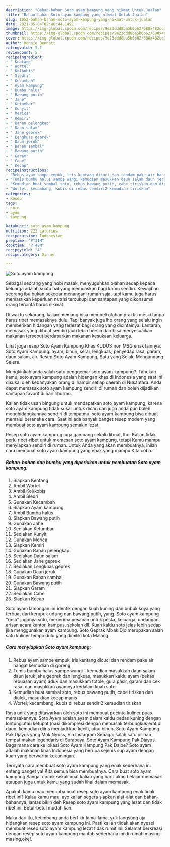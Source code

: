 ```yaml
---
description: "Bahan-bahan Soto ayam kampung yang nikmat Untuk Jualan"
title: "Bahan-bahan Soto ayam kampung yang nikmat Untuk Jualan"
slug: 1052-bahan-bahan-soto-ayam-kampung-yang-nikmat-untuk-jualan
date: 2021-05-04T02:46:44.149Z
image: https://img-global.cpcdn.com/recipes/9e23ddd8ba5b0b62/680x482cq70/soto-ayam-kampung-foto-resep-utama.jpg
thumbnail: https://img-global.cpcdn.com/recipes/9e23ddd8ba5b0b62/680x482cq70/soto-ayam-kampung-foto-resep-utama.jpg
cover: https://img-global.cpcdn.com/recipes/9e23ddd8ba5b0b62/680x482cq70/soto-ayam-kampung-foto-resep-utama.jpg
author: Ronnie Bennett
ratingvalue: 3.1
reviewcount: 5
recipeingredient:
- " Kentang"
- " Wortel"
- " Kolkobis"
- " Sledri"
- " Kecambah"
- " Ayam kampung"
- " Bumbu halus"
- " Bawang putih"
- " Jahe"
- " Ketumbar"
- " Kunyit"
- " Merica"
- " Kemiri"
- " Bahan pelengkap"
- " Daun salam"
- " Jahe geprek"
- " Lengkuas geprek"
- " Daun jeruk"
- " Bahan sambal"
- " Bawang putih"
- " Garam"
- " Cabe"
- " Kecap"
recipeinstructions:
- "Rebus ayam sampe empuk, iris kentang dicuci dan rendam pake air hangat kemudian di goreng"
- "Tumis bumbu halus sampe wangi kemudian masukkan daun salam daun jeruk jahe geprek dan lengkuas, masukkan kaldu ayam (bekas rebuasan ayam) aduk dan masukkam totole, gula pasir, garam dan cek rasa..dan masukkan ayamnya kedalam kuah soto"
- "Kemudian buat sambal soto, rebus bawang putih, cabe tiriskan dan diulek, masukkan kecap manis"
- "Wortel, kecambang, kubis di rebus sendiri2 kemudian tiriskan"
categories:
- Resep
tags:
- soto
- ayam
- kampung

katakunci: soto ayam kampung 
nutrition: 222 calories
recipecuisine: Indonesian
preptime: "PT31M"
cooktime: "PT48M"
recipeyield: "4"
recipecategory: Dinner

---
```



![Soto ayam kampung](https://img-global.cpcdn.com/recipes/9e23ddd8ba5b0b62/680x482cq70/soto-ayam-kampung-foto-resep-utama.jpg)

Sebagai seorang yang hobi masak, menyuguhkan olahan sedap kepada keluarga adalah suatu hal yang memuaskan bagi kamu sendiri. Kewajiban seorang ibu bukan sekedar menangani rumah saja, tapi kamu juga harus memastikan keperluan nutrisi tercukupi dan santapan yang dikonsumsi orang tercinta harus nikmat.

Di waktu  sekarang, kalian memang bisa membeli olahan praktis meski tanpa harus ribet memasaknya dulu. Tapi banyak juga lho orang yang selalu ingin memberikan hidangan yang terlezat bagi orang yang dicintainya. Lantaran, memasak yang dibuat sendiri jauh lebih bersih dan bisa menyesuaikan makanan tersebut berdasarkan makanan kesukaan keluarga. 

Lihat juga resep Soto Ayam Kampung Khas KUDUS non MSG enak lainnya. Soto Ayam Kampung. ayam, bihun, serai, lengkuas, penyedap rasa, garam, daun salam, air. Resep Soto Ayam Kampung, Satu yang Selalu Mengundang Selera.

Mungkinkah anda salah satu penggemar soto ayam kampung?. Tahukah kamu, soto ayam kampung adalah hidangan khas di Indonesia yang saat ini disukai oleh kebanyakan orang di hampir setiap daerah di Nusantara. Anda dapat memasak soto ayam kampung sendiri di rumah dan boleh dijadikan santapan favorit di hari liburmu.

Kalian tidak usah bingung untuk mendapatkan soto ayam kampung, karena soto ayam kampung tidak sukar untuk dicari dan juga anda pun boleh menghidangkannya sendiri di tempatmu. soto ayam kampung bisa dibuat memalui beraneka cara. Saat ini ada banyak banget resep modern yang membuat soto ayam kampung semakin lezat.

Resep soto ayam kampung juga gampang sekali dibuat, lho. Kalian tidak perlu ribet-ribet untuk memesan soto ayam kampung, tetapi Kamu mampu menyiapkan sendiri di rumah. Untuk Anda yang akan membuatnya, inilah cara membuat soto ayam kampung yang enak yang mampu Kita coba.

<!--inarticleads1-->

##### Bahan-bahan dan bumbu yang diperlukan untuk pembuatan Soto ayam kampung:

1. Siapkan  Kentang
1. Ambil  Wortel
1. Ambil  Kol/kobis
1. Ambil  Sledri
1. Gunakan  Kecambah
1. Siapkan  Ayam kampung
1. Ambil  Bumbu halus
1. Siapkan  Bawang putih
1. Gunakan  Jahe
1. Sediakan  Ketumbar
1. Sediakan  Kunyit
1. Gunakan  Merica
1. Siapkan  Kemiri
1. Gunakan  Bahan pelengkap
1. Sediakan  Daun salam
1. Sediakan  Jahe geprek
1. Sediakan  Lengkuas geprek
1. Gunakan  Daun jeruk
1. Gunakan  Bahan sambal
1. Gunakan  Bawang putih
1. Siapkan  Garam
1. Sediakan  Cabe
1. Siapkan  Kecap


Soto ayam lamongan ini identik dengan kuah kuning dan bubuk koya yang terbuat dari kerupuk udang dan bawang putih, yang. Soto ayam kampung &#34;roso&#34; jagonya soto, menerima pesanan untuk pesta, keluarga, undangan, arisan acara kantor, kampus, sekolah dll. Kuah kaldu soto jelas lebih sedap jika menggunakan ayam kampung. Soto Geprak Mbak Djo merupakan salah satu kuliner tempo dulu yang dimiliki kota Malang. 

<!--inarticleads2-->

##### Cara menyiapkan Soto ayam kampung:

1. Rebus ayam sampe empuk, iris kentang dicuci dan rendam pake air hangat kemudian di goreng
1. Tumis bumbu halus sampe wangi - kemudian masukkan daun salam daun jeruk jahe geprek dan lengkuas, masukkan kaldu ayam (bekas rebuasan ayam) aduk dan masukkam totole, gula pasir, garam dan cek rasa..dan masukkan ayamnya kedalam kuah soto
1. Kemudian buat sambal soto, rebus bawang putih, cabe tiriskan dan diulek, masukkan kecap manis
1. Wortel, kecambang, kubis di rebus sendiri2 kemudian tiriskan


Rasa unik yang ditawarkan oleh soto ini membuat pecinta kuliner puas merasakannya. Soto Ayam adalah ayam dalam kaldu pedas kuning dengan lontong atau ketupat (nasi dikompresi dengan memasak terbungkus erat di daun, kemudian diiris menjadi kue kecil), atau bihun. Soto Ayam Kampung Pak Djayus yang Mak Nyuss, Via Instagram Sebagai salah satu pilihan tempat makan legendaris di Surabaya, Soto Ayam Kampung Pak Djayus. Bagaimana cara ke lokasi Soto Ayam Kampung Pak Dalbe? Soto ayam adalah makanan khas Indonesia yang berupa sejenis sup ayam dengan kuah yang berwarna kekuningan. 

Ternyata cara membuat soto ayam kampung yang enak sederhana ini enteng banget ya! Kita semua bisa membuatnya. Cara buat soto ayam kampung Sangat cocok sekali buat kalian yang baru akan belajar memasak ataupun juga untuk kamu yang sudah lihai dalam memasak.

Apakah kamu mau mencoba buat resep soto ayam kampung enak tidak ribet ini? Kalau kamu mau, ayo kalian segera siapkan alat-alat dan bahan-bahannya, lantas bikin deh Resep soto ayam kampung yang lezat dan tidak ribet ini. Betul-betul mudah kan. 

Maka dari itu, ketimbang anda berfikir lama-lama, yuk langsung aja hidangkan resep soto ayam kampung ini. Pasti kalian tiidak akan nyesel membuat resep soto ayam kampung lezat tidak rumit ini! Selamat berkreasi dengan resep soto ayam kampung mantab sederhana ini di rumah masing-masing,oke!.

